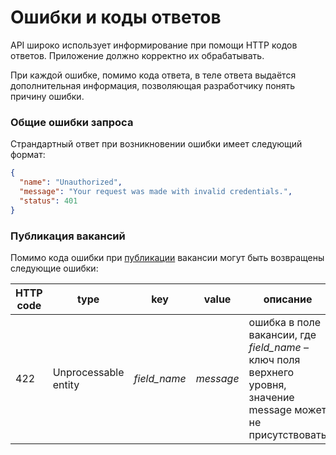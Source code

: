 # Ошибки и коды ответов

API широко использует информирование при помощи HTTP кодов ответов. Приложение
должно корректно их обрабатывать.

При каждой ошибке, помимо кода ответа, в теле ответа выдаётся
дополнительная информация, позволяющая разработчику понять 
причину ошибки.

<a name="common"></a>
### Общие ошибки запроса

Страндартный ответ при возникновении ошибки имеет следующий формат:

```json
{
  "name": "Unauthorized",
  "message": "Your request was made with invalid credentials.",
  "status": 401
}
```

<a name="vacancies-create"></a>
### Публикация вакансий

Помимо кода ошибки при [публикации](employer_vacancies.md#creation) вакансии могут быть возвращены
следующие ошибки:

HTTP code | type | key | value | описание
----------|------|-------|-------|---------
422 | Unprocessable entity | *field_name* | *message* | ошибка в поле вакансии, где *field_name* – ключ поля верхнего уровня, значение message может не присутствовать
